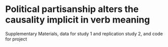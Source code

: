 # Political partisanship alters the causality implicit in verb meaning
Supplementary Materials, data for study 1 and replication study 2, and code for project 
